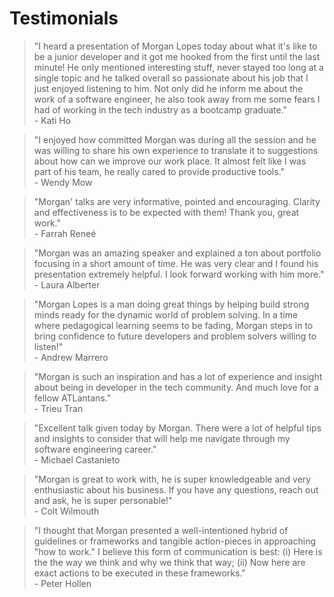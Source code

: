 # Testimonials

> "I heard a presentation of Morgan Lopes today about what it's like to be a junior developer and it got me hooked from the first until the last minute! He only mentioned interesting stuff, never stayed too long at a single topic and he talked overall so passionate about his job that I just enjoyed listening to him. Not only did he inform me about the work of a software engineer, he also took away from me some fears I had of working in the tech industry as a bootcamp graduate." \
> \- Kati Ho

> "I enjoyed how committed Morgan was during all the session and he was willing to share his own experience to translate it to suggestions about how can we improve our work place. It almost felt like I was part of his team, he really cared to provide productive tools."\
> \- Wendy Mow

> "Morgan' talks are very informative, pointed and encouraging. Clarity and effectiveness is to be expected with them! Thank you, great work."\
> \- Farrah Reneé

> "Morgan was an amazing speaker and explained a ton about portfolio focusing in a short amount of time. He was very clear and I found his presentation extremely helpful. I look forward working with him more."\
> \- Laura Alberter

> "Morgan Lopes is a man doing great things by helping build strong minds ready for the dynamic world of problem solving. In a time where pedagogical learning seems to be fading, Morgan steps in to bring confidence to future developers and problem solvers willing to listen!"\
> \- Andrew Marrero

> "Morgan is such an inspiration and has a lot of experience and insight about being in developer in the tech community. And much love for a fellow ATLantans."\
> \- Trieu Tran

> "Excellent talk given today by Morgan. There were a lot of helpful tips and insights to consider that will help me navigate through my software engineering career."\
> \- Michael Castanieto

> "Morgan is great to work with, he is super knowledgeable and very enthusiastic about his business. If you have any questions, reach out and ask, he is super personable!"\
> \- Colt Wilmouth

> "I thought that Morgan presented a well-intentioned hybrid of guidelines or frameworks and tangible action-pieces in approaching "how to work." I believe this form of communication is best: (i) Here is the the way we think and why we think that way; (ii) Now here are exact actions to be executed in these frameworks."\
> \- Peter Hollen
